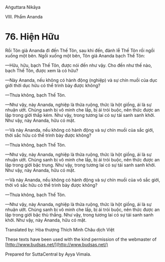 Aṅguttara Nikāya

VIII. Phẩm Ananda

# 76. Hiện Hữu

Rồi Tôn giả Ananda đi đến Thế Tôn, sau khi đến, đảnh lễ Thế Tôn rồi ngồi xuống một bên. Ngồi xuống một bên, Tôn giả Ananda bạch Thế Tôn:

—Hữu, hữu, bạch Thế Tôn, được nói đến như vậy. Cho đến như thế nào, bạch Thế Tôn, được xem là có hữu?

—Này Ananda, nếu không có hành động (nghiệp) và sự chín muồi của dục giới thời dục hữu có thể trình bày được không?

—Thưa không, bạch Thế Tôn.

—Như vậy, này Ananda, nghiệp là thửa ruộng, thức là hột giống, ái là sự nhuận ướt. Chúng sanh bị vô minh che lấp, bị ái trói buộc, nên thức được an lập trong giới thấp kém. Như vậy, trong tương lai có sự tái sanh sanh khởi. Như vậy, này Ananda, hữu có mặt.

—Và này Ananda, nếu không có hành động và sự chín muồi của sắc giới, thời sắc hữu có thể trình bày được không?

—Thưa không, bạch Thế Tôn.

—Như vậy, này Ananda, nghiệp là thửa ruộng, thức là hột giống, ái là sự nhuận ướt. Chúng sanh bị vô minh che lấp, bị ái trói buộc, nên thức được an lập trong giới bậc trung. Như vậy, trong tương lai có sự tái sanh sanh khởi. Như vậy, này Ananda, hữu có mặt.

—Và này Ananda, nếu không có hành động và sự chín muồi của vô sắc giới, thời vô sắc hữu có thể trình bày được không?

—Thưa không, bạch Thế Tôn.

—Như vậy, này Ananda, nghiệp là thửa ruộng, thức là hột giống, ái là sự nhuận ướt. Chúng sanh bị vô minh che lấp, bị ái trói buộc, nên thức được an lập trong giới bậc thù thắng. Như vậy, trong tương lai có sự tái sanh sanh khởi. Như vậy, này Ananda, hữu có mặt.

Translated by: Hòa thượng Thích Minh Châu dịch Việt

These texts have been used with the kind permission of the webmaster of [http://www.budsas.net/](http://www.budsas.net/)

Prepared for SuttaCentral by Ayya Vimala.